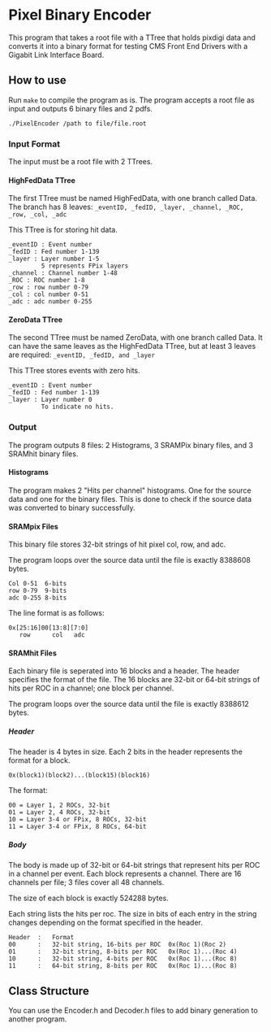 # Pixel Binary Encoder

This program that takes a root file with a TTree that holds pixdigi data and converts it into a binary format for testing CMS Front End Drivers with a Gigabit Link Interface Board.

## How to use

Run ```make``` to compile the program as is. The program accepts a root file as input and outputs 6 binary files and 2 pdfs.

```
./PixelEncoder /path to file/file.root
```

### Input Format

The input must be a root file with 2 TTrees. 

#### HighFedData TTree

The first TTree must be named HighFedData, with one branch called Data. The branch has 8 leaves: ```_eventID, _fedID, _layer, _channel, _ROC, _row, _col, _adc```

This TTree is for storing hit data.
```
_eventID : Event number
_fedID : Fed number 1-139
_layer : Layer number 1-5
         5 represents FPix layers
_channel : Channel number 1-48
_ROC : ROC number 1-8
_row : row number 0-79
_col : col number 0-51
_adc : adc number 0-255
```
#### ZeroData TTree

The second TTree must be named ZeroData, with one branch called Data. It can have the same leaves as the HighFedData TTree, but at least 3 leaves are required: ```_eventID, _fedID, and _layer```

This TTree stores events with zero hits.
```
_eventID : Event number
_fedID : Fed number 1-139
_layer : Layer number 0
         To indicate no hits.
```
### Output

The program outputs 8 files: 2 Histograms, 3 SRAMPix binary files, and 3 SRAMhit binary files.

#### Histograms

The program makes 2 "Hits per channel" histograms. One for the source data and one for the binary files. This is done to check if the source data was converted to binary successfully.

#### SRAMpix Files

This binary file stores 32-bit strings of hit pixel col, row, and adc. 

The program loops over the source data until the file is exactly 8388608 bytes.

```
Col 0-51  6-bits
row 0-79  9-bits
adc 0-255 8-bits
```
The line format is as follows:

```
0x[25:16]00[13:8][7:0]
   row      col   adc
```

#### SRAMhit Files

Each binary file is seperated into 16 blocks and a header. The header specifies the format of the file. The 16 blocks are 32-bit or 64-bit strings of hits per ROC in a channel; one block per channel.

The program loops over the source data until the file is exactly 8388612 bytes.

##### Header

The header is 4 bytes in size. Each 2 bits in the header represents the format for a block.
```
0x(block1)(block2)...(block15)(block16)
```
The format:
```
00 = Layer 1, 2 ROCs, 32-bit
01 = Layer 2, 4 ROCs, 32-bit
10 = Layer 3-4 or FPix, 8 ROCs, 32-bit
11 = Layer 3-4 or FPix, 8 ROCs, 64-bit
```

##### Body

The body is made up of 32-bit or 64-bit strings that represent hits per ROC in a channel per event. Each block represents a channel. There are 16 channels per file; 3 files cover all 48 channels.

The size of each block is exactly 524288 bytes.

Each string lists the hits per roc. The size in bits of each entry in the string changes depending on the format specified in the header.
```
Header  :   Format
00      :   32-bit string, 16-bits per ROC  0x(Roc 1)(Roc 2)
01      :   32-bit string, 8-bits per ROC   0x(Roc 1)...(Roc 4) 
10      :   32-bit string, 4-bits per ROC   0x(Roc 1)...(Roc 8) 
11      :   64-bit string, 8-bits per ROC   0x(Roc 1)...(Roc 8) 
```

## Class Structure

You can use the Encoder.h and Decoder.h files to add binary generation to another program.

